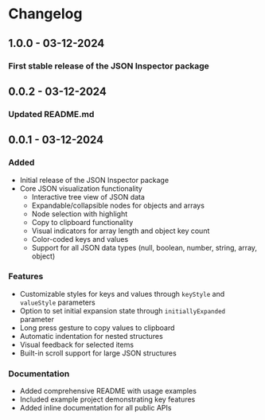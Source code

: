 # Changelog

## 1.0.0 - 03-12-2024

### First stable release of the JSON Inspector package

## 0.0.2 - 03-12-2024

### Updated README.md

## 0.0.1 - 03-12-2024

### Added
- Initial release of the JSON Inspector package
- Core JSON visualization functionality
    - Interactive tree view of JSON data
    - Expandable/collapsible nodes for objects and arrays
    - Node selection with highlight
    - Copy to clipboard functionality
    - Visual indicators for array length and object key count
    - Color-coded keys and values
    - Support for all JSON data types (null, boolean, number, string, array, object)

### Features
- Customizable styles for keys and values through `keyStyle` and `valueStyle` parameters
- Option to set initial expansion state through `initiallyExpanded` parameter
- Long press gesture to copy values to clipboard
- Automatic indentation for nested structures
- Visual feedback for selected items
- Built-in scroll support for large JSON structures

### Documentation
- Added comprehensive README with usage examples
- Included example project demonstrating key features
- Added inline documentation for all public APIs